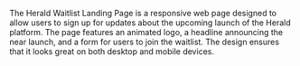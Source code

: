 The Herald Waitlist Landing Page is a responsive web page designed to allow users to sign up for updates about the upcoming launch of the Herald platform. The page features an animated logo, a headline announcing the near launch, and a form for users to join the waitlist. The design ensures that it looks great on both desktop and mobile devices.
